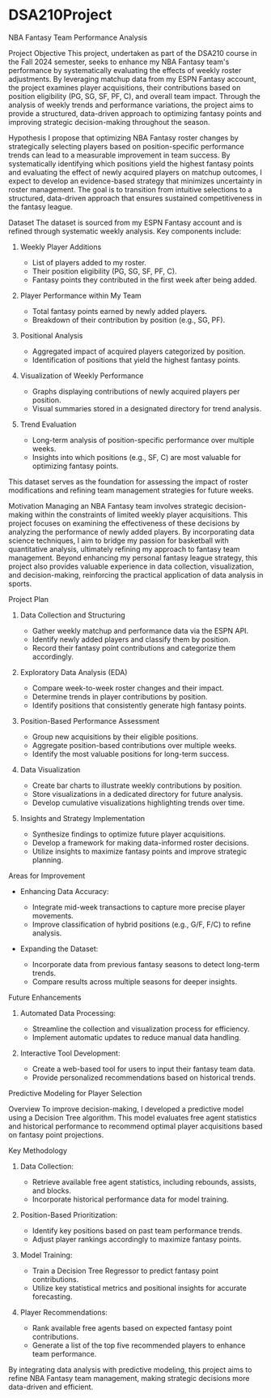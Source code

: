 # DSA210Project
NBA Fantasy Team Performance Analysis

Project Objective
This project, undertaken as part of the DSA210 course in the Fall 2024 semester, seeks to enhance my NBA Fantasy team's performance by systematically evaluating the effects of weekly roster adjustments. By leveraging matchup data from my ESPN Fantasy account, the project examines player acquisitions, their contributions based on position eligibility (PG, SG, SF, PF, C), and overall team impact. Through the analysis of weekly trends and performance variations, the project aims to provide a structured, data-driven approach to optimizing fantasy points and improving strategic decision-making throughout the season.

Hypothesis
I propose that optimizing NBA Fantasy roster changes by strategically selecting players based on position-specific performance trends can lead to a measurable improvement in team success. By systematically identifying which positions yield the highest fantasy points and evaluating the effect of newly acquired players on matchup outcomes, I expect to develop an evidence-based strategy that minimizes uncertainty in roster management. The goal is to transition from intuitive selections to a structured, data-driven approach that ensures sustained competitiveness in the fantasy league.

Dataset
The dataset is sourced from my ESPN Fantasy account and is refined through systematic weekly analysis. Key components include:

1. Weekly Player Additions 
   - List of players added to my roster.
   - Their position eligibility (PG, SG, SF, PF, C).
   - Fantasy points they contributed in the first week after being added.

2. Player Performance within My Team  
   - Total fantasy points earned by newly added players.
   - Breakdown of their contribution by position (e.g., SG, PF).

3. Positional Analysis  
   - Aggregated impact of acquired players categorized by position.
   - Identification of positions that yield the highest fantasy points.

4. Visualization of Weekly Performance  
   - Graphs displaying contributions of newly acquired players per position.
   - Visual summaries stored in a designated directory for trend analysis.

5. Trend Evaluation  
   - Long-term analysis of position-specific performance over multiple weeks.
   - Insights into which positions (e.g., SF, C) are most valuable for optimizing fantasy points.

This dataset serves as the foundation for assessing the impact of roster modifications and refining team management strategies for future weeks.

Motivation
Managing an NBA Fantasy team involves strategic decision-making within the constraints of limited weekly player acquisitions. This project focuses on examining the effectiveness of these decisions by analyzing the performance of newly added players. By incorporating data science techniques, I aim to bridge my passion for basketball with quantitative analysis, ultimately refining my approach to fantasy team management. Beyond enhancing my personal fantasy league strategy, this project also provides valuable experience in data collection, visualization, and decision-making, reinforcing the practical application of data analysis in sports.

Project Plan

1. Data Collection and Structuring  
   - Gather weekly matchup and performance data via the ESPN API.
   - Identify newly added players and classify them by position.
   - Record their fantasy point contributions and categorize them accordingly.

2. Exploratory Data Analysis (EDA)  
   - Compare week-to-week roster changes and their impact.
   - Determine trends in player contributions by position.
   - Identify positions that consistently generate high fantasy points.

3. Position-Based Performance Assessment  
   - Group new acquisitions by their eligible positions.
   - Aggregate position-based contributions over multiple weeks.
   - Identify the most valuable positions for long-term success.

4. Data Visualization  
   - Create bar charts to illustrate weekly contributions by position.
   - Store visualizations in a dedicated directory for future analysis.
   - Develop cumulative visualizations highlighting trends over time.

5. Insights and Strategy Implementation  
   - Synthesize findings to optimize future player acquisitions.
   - Develop a framework for making data-informed roster decisions.
   - Utilize insights to maximize fantasy points and improve strategic planning.

Areas for Improvement

- Enhancing Data Accuracy:  
  - Integrate mid-week transactions to capture more precise player movements.
  - Improve classification of hybrid positions (e.g., G/F, F/C) to refine analysis.

- Expanding the Dataset: 
  - Incorporate data from previous fantasy seasons to detect long-term trends.
  - Compare results across multiple seasons for deeper insights.

Future Enhancements

1. Automated Data Processing:  
   - Streamline the collection and visualization process for efficiency.
   - Implement automatic updates to reduce manual data handling.

2. Interactive Tool Development:  
   - Create a web-based tool for users to input their fantasy team data.
   - Provide personalized recommendations based on historical trends.

Predictive Modeling for Player Selection

Overview
To improve decision-making, I developed a predictive model using a Decision Tree algorithm. This model evaluates free agent statistics and historical performance to recommend optimal player acquisitions based on fantasy point projections.

Key Methodology

1. Data Collection:  
   - Retrieve available free agent statistics, including rebounds, assists, and blocks.
   - Incorporate historical performance data for model training.

2. Position-Based Prioritization:  
   - Identify key positions based on past team performance trends.
   - Adjust player rankings accordingly to maximize fantasy points.

3. Model Training:  
   - Train a Decision Tree Regressor to predict fantasy point contributions.
   - Utilize key statistical metrics and positional insights for accurate forecasting.

4. Player Recommendations:  
   - Rank available free agents based on expected fantasy point contributions.
   - Generate a list of the top five recommended players to enhance team performance.

By integrating data analysis with predictive modeling, this project aims to refine NBA Fantasy team management, making strategic decisions more data-driven and efficient.


